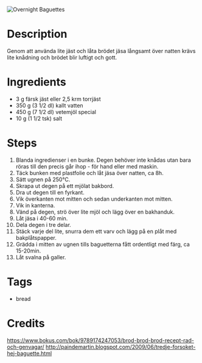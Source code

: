 ![Overnight Baguettes](image.jpg)

# Description

Genom att använda lite jäst och låta brödet jäsa långsamt över natten krävs lite knådning och brödet blir luftigt och gott.

# Ingredients

* 3 g färsk jäst eller 2,5 krm torrjäst
* 350 g (3 1/2 dl) kallt vatten
* 450 g (7 1/2 dl) vetemjöl special
* 10 g (1 1/2 tsk) salt

# Steps

1. Blanda ingredienser i en bunke. Degen behöver inte knådas utan bara röras till den precis går ihop - för hand eller med maskin.
1. Täck bunken med plastfolie och låt jäsa över natten, ca 8h.
1. Sätt ugnen på 250°C.
1. Skrapa ut degen på ett mjölat bakbord.
1. Dra ut degen till en fyrkant.
1. Vik överkanten mot mitten och sedan underkanten mot mitten.
1. Vik in kanterna.
1. Vänd på degen, strö över lite mjöl och lägg över en bakhanduk.
1. Låt jäsa i 40-60 min.
1. Dela degen i tre delar.
1. Stäck varje del lite, snurra dem ett varv och lägg på en plåt med bakplåtspapper.
1. Grädda i mitten av ugnen tills baguetterna fått ordentligt med färg, ca 15-20min.
1. Låt svalna på galler.


# Tags

* bread

# Credits

https://www.bokus.com/bok/9789174247053/brod-brod-brod-recept-rad-och-genvagar/
http://paindemartin.blogspot.com/2009/06/tredje-forsoket-hej-baguette.html